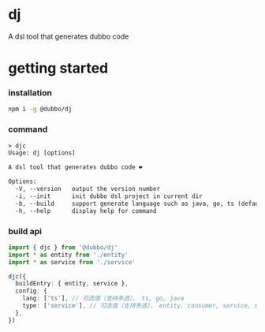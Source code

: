 # dj

A dsl tool that generates dubbo code

# getting started

### installation

```sh
npm i -g @dubbo/dj
```

### command

```txt
> djc
Usage: dj [options]

A dsl tool that generates dubbo code ❤️

Options:
  -V, --version   output the version number
  -i, --init      init dubbo dsl project in current dir
  -b, --build     support generate language such as java, go, ts (default: "ts")
  -h, --help      display help for command
```

### build api

```typescript
import { djc } from '@dubbo/dj'
import * as entity from './entity'
import * as service from './service'

djc({
  buildEntry: { entity, service },
  config: {
    lang: ['ts'], // 可选值（支持多选）， ts, go, java
    type: ['service'], // 可选值（支持多选）， entity, consumer, service, serviceImpl
  },
})
```
